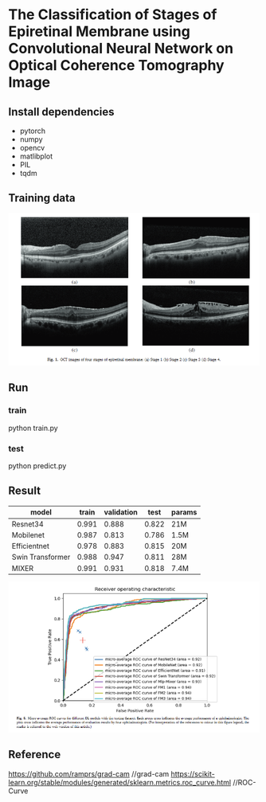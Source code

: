 # The Classification of Stages of Epiretinal Membrane using Convolutional Neural Network on Optical Coherence Tomography Image

## Install dependencies
- pytorch
- numpy
- opencv
- matlibplot
- PIL
- tqdm

## Training data
![alt text](images/OCT.png)

## Run
### train
python train.py
### test
python predict.py

## Result

|     model   | train | validation |  test | params | 
| ----------- | ----- | ---------- | ----- | ------ |
| Resnet34 | 0.991 |    0.888   | 0.822 |    21M    |
| Mobilenet | 0.987 |   0.813  | 0.786 |    1.5M    |
| Efficientnet | 0.978 |  0.883  | 0.815 |   20M    | 
|  Swin Transformer | 0.988 | 0.947 | 0.811 |  28M  |
|   MIXER   | 0.991 |   0.931   | 0.818 |   7.4M    |

![alt text](images/result_compare_with_ophthalmologists.png)

## Reference
https://github.com/ramprs/grad-cam //grad-cam
https://scikit-learn.org/stable/modules/generated/sklearn.metrics.roc_curve.html //ROC-Curve

